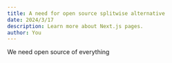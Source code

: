 ```yaml
---
title: A need for open source splitwise alternative
date: 2024/3/17
description: Learn more about Next.js pages.
author: You
---
```


We need open source of everything
